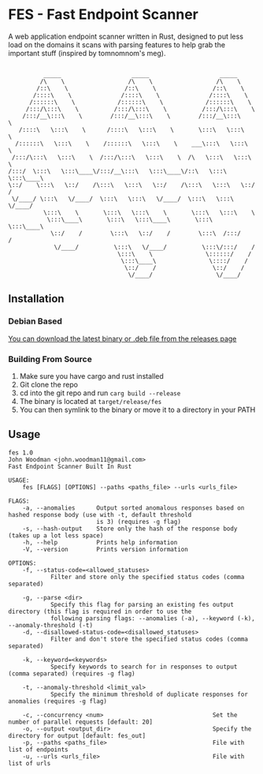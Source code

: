 # FES - Fast Endpoint Scanner
A web application endpoint scanner written in Rust, designed to put less load on the domains it scans with parsing features to help grab the important stuff (inspired by tomnomnom's meg).
```

          _____                    _____                    _____          
         /\    \                  /\    \                  /\    \         
        /::\    \                /::\    \                /::\    \        
       /::::\    \              /::::\    \              /::::\    \       
      /::::::\    \            /::::::\    \            /::::::\    \      
     /:::/\:::\    \          /:::/\:::\    \          /:::/\:::\    \     
    /:::/__\:::\    \        /:::/__\:::\    \        /:::/__\:::\    \    
   /::::\   \:::\    \      /::::\   \:::\    \       \:::\   \:::\    \   
  /::::::\   \:::\    \    /::::::\   \:::\    \    ___\:::\   \:::\    \  
 /:::/\:::\   \:::\    \  /:::/\:::\   \:::\    \  /\   \:::\   \:::\    \ 
/:::/  \:::\   \:::\____\/:::/__\:::\   \:::\____\/::\   \:::\   \:::\____\
\::/    \:::\   \::/    /\:::\   \:::\   \::/    /\:::\   \:::\   \::/    /
 \/____/ \:::\   \/____/  \:::\   \:::\   \/____/  \:::\   \:::\   \/____/ 
          \:::\    \       \:::\   \:::\    \       \:::\   \:::\    \     
           \:::\____\       \:::\   \:::\____\       \:::\   \:::\____\    
            \::/    /        \:::\   \::/    /        \:::\  /:::/    /    
             \/____/          \:::\   \/____/          \:::\/:::/    /     
                               \:::\    \               \::::::/    /      
                                \:::\____\               \::::/    /       
                                 \::/    /                \::/    /        
                                  \/____/                  \/____/                                                                                 

```
## Installation
### Debian Based
[You can download the latest binary or .deb file from the releases page](https://github.com/JohnWoodman/FES/releases)
### Building From Source
1. Make sure you have cargo and rust installed
2. Git clone the repo
3. cd into the git repo and run `carg build --release`
4. The binary is located at `target/release/fes`
5. You can then symlink to the binary or move it to a directory in your PATH
## Usage
```                                                                                
fes 1.0
John Woodman <john.woodman11@gmail.com>
Fast Endpoint Scanner Built In Rust

USAGE:
    fes [FLAGS] [OPTIONS] --paths <paths_file> --urls <urls_file>

FLAGS:
    -a, --anomalies      Output sorted anomalous responses based on hashed response body (use with -t, default threshold
                         is 3) (requires -g flag)
    -s, --hash-output    Store only the hash of the response body (takes up a lot less space)
    -h, --help           Prints help information
    -V, --version        Prints version information

OPTIONS:
    -f, --status-code=<allowed_statuses>
            Filter and store only the specified status codes (comma separated)

    -g, --parse <dir>
            Specify this flag for parsing an existing fes output directory (this flag is required in order to use the
            following parsing flags: --anomalies (-a), --keyword (-k), --anomaly-threshold (-t)
    -d, --disallowed-status-code=<disallowed_statuses>
            Filter and don't store the specified status codes (comma separated)

    -k, --keyword=<keywords>
            Specify keywords to search for in responses to output (comma separated) (requires -g flag)

    -t, --anomaly-threshold <limit_val>
            Specify the minimum threshold of duplicate responses for anomalies (requires -g flag)

    -c, --concurrency <num>                               Set the number of parallel requests [default: 20]
    -o, --output <output_dir>                             Specify the directory for output [default: fes_out]
    -p, --paths <paths_file>                              File with list of endpoints
    -u, --urls <urls_file>                                File with list of urls
```
